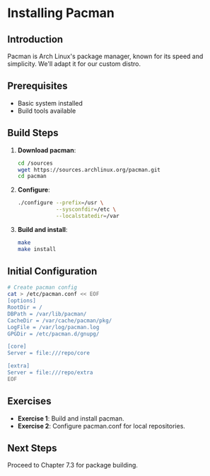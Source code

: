 # Installing Pacman

## Introduction

Pacman is Arch Linux's package manager, known for its speed and simplicity. We'll adapt it for our custom distro.

## Prerequisites

- Basic system installed
- Build tools available

## Build Steps

1. **Download pacman**:

   ```bash
   cd /sources
   wget https://sources.archlinux.org/pacman.git
   cd pacman
   ```

2. **Configure**:

   ```bash
   ./configure --prefix=/usr \
               --sysconfdir=/etc \
               --localstatedir=/var
   ```

3. **Build and install**:
   ```bash
   make
   make install
   ```

## Initial Configuration

```bash
# Create pacman config
cat > /etc/pacman.conf << EOF
[options]
RootDir = /
DBPath = /var/lib/pacman/
CacheDir = /var/cache/pacman/pkg/
LogFile = /var/log/pacman.log
GPGDir = /etc/pacman.d/gnupg/

[core]
Server = file:///repo/core

[extra]
Server = file:///repo/extra
EOF
```

## Exercises

- **Exercise 1**: Build and install pacman.
- **Exercise 2**: Configure pacman.conf for local repositories.

## Next Steps

Proceed to Chapter 7.3 for package building.
